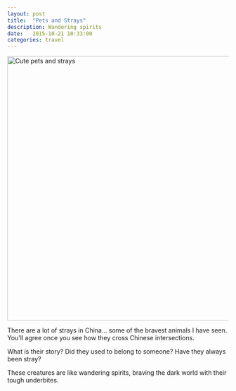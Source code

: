 ```yaml
---
layout: post
title:  "Pets and Strays"
description: Wandering spirits
date:   2015-10-21 10:33:00
categories: travel
---
```


<a data-flickr-embed="true"  href="https://www.flickr.com/photos/136459740@N03/albums/72157659591218285" title="Cute pets and strays"><img src="https://farm1.staticflickr.com/674/21442323474_24ed83a475_c.jpg" width="800" height="600" alt="Cute pets and strays"></a><script async src="//embedr.flickr.com/assets/client-code.js" charset="utf-8"></script>

There are a lot of strays in China... some of the bravest animals I have seen. You'll agree once you see how they cross Chinese intersections.

What is their story? Did they used to belong to someone? Have they always been stray?

These creatures are like wandering spirits, braving the dark world with their tough underbites.
